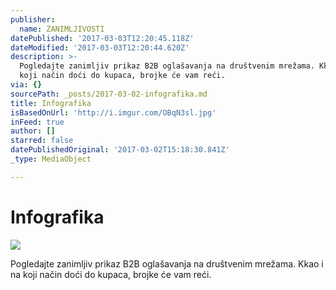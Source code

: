 ```yaml
---
publisher:
  name: ZANIMLJIVOSTI
datePublished: '2017-03-03T12:20:45.118Z'
dateModified: '2017-03-03T12:20:44.620Z'
description: >-
  Pogledajte zanimljiv prikaz B2B oglašavanja na društvenim mrežama. Kkao i na
  koji način doći do kupaca, brojke će vam reći. 
via: {}
sourcePath: _posts/2017-03-02-infografika.md
title: Infografika
isBasedOnUrl: 'http://i.imgur.com/OBqN3sl.jpg'
inFeed: true
author: []
starred: false
datePublishedOriginal: '2017-03-02T15:18:30.841Z'
_type: MediaObject

---
```

# Infografika
![](https://the-grid-user-content.s3-us-west-2.amazonaws.com/3ce3bad5-2ae8-42de-9a0d-75a66b72d2d3.png)

Pogledajte zanimljiv prikaz B2B oglašavanja na društvenim mrežama. Kkao i na koji način doći do kupaca, brojke će vam reći.